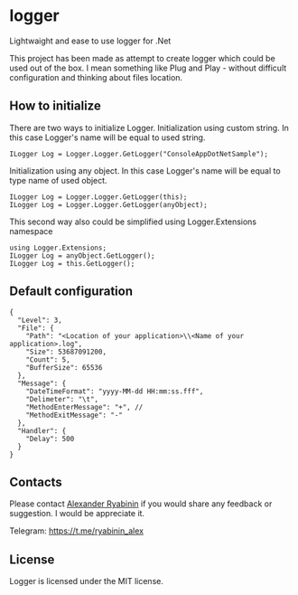 # logger
Lightwaight and ease to use logger for .Net

This project has been made as attempt to create logger which could be used out of the box. I mean something like Plug and Play - without difficult configuration and thinking about files location.

## How to initialize
There are two ways to initialize Logger.
Initialization using custom string. In this case Logger's name will be equal to used string.
```
ILogger Log = Logger.Logger.GetLogger("ConsoleAppDotNetSample");
```

Initialization using any object. In this case Logger's name will be equal to type name of used object.
```
ILogger Log = Logger.Logger.GetLogger(this);
ILogger Log = Logger.Logger.GetLogger(anyObject);
```

This second way also could be simplified using Logger.Extensions namespace
```
using Logger.Extensions;
ILogger Log = anyObject.GetLogger();
ILogger Log = this.GetLogger();
```
## Default configuration
```
{
  "Level": 3,
  "File": {
    "Path": "<Location of your application>\\<Name of your application>.log",
    "Size": 53687091200,
    "Count": 5,
    "BufferSize": 65536
  },
  "Message": {
    "DateTimeFormat": "yyyy-MM-dd HH:mm:ss.fff",
    "Delimeter": "\t",
    "MethodEnterMessage": "+", // 
    "MethodExitMessage": "-"
  },
  "Handler": {
    "Delay": 500
  }
}
```


## Contacts
Please contact [Alexander Ryabinin](mailto:ryabinin_alex@mail.ru?subject=[GitHub]%20Feedback%20or%suggestion)
if you would share any feedback or suggestion. I would be appreciate it.

Telegram: https://t.me/ryabinin_alex

## License
Logger is licensed under the MIT license.
